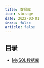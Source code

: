 ```yaml
---
title: 数据库
icon: storage
date: 2022-03-01
index: false
article: false 
---
```



## 目录

- [MySQL数据库](mysql.md)
